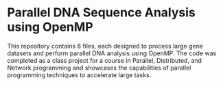# Parallel DNA Sequence Analysis using OpenMP

This repository contains 6 files, each designed to process large gene datasets and perform parallel DNA analysis using OpenMP. The code was completed as a class project for a course in Parallel, Distributed, and Network programming and showcases the capabilities of parallel programming techniques to accelerate large tasks.
